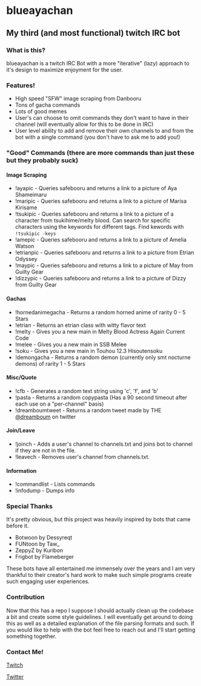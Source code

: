 # blueayachan
## My third (and most functional) twitch IRC bot

### What is this?
blueayachan is a twitch IRC Bot with a more "iterative" (lazy) approach to it's design to maximize enjoyment for the user.

### Features!
* High speed "SFW" image scraping from Danbooru
* Tons of gacha commands
* Lots of good memes
* User's can choose to omit commands they don't want to have in their channel (will eventually allow for this to be done in IRC)
* User level ability to add and remove their own channels to and from the bot with a single command (you don't have to ask me to add you!)

### "Good" Commands (there are more commands than just these but they probably suck)
#### Image Scraping
* !ayapic -  Queries safebooru and returns a link to a picture of Aya Shameimaru
* !maripic - Queries safebooru and returns a link to a picture of Marisa Kirisame
* !tsukipic - Queries safebooru and returns a link to a picture of a character from tsukihime/melty blood. Can search for specific characters using the keywords for different tags. Find kewords with `!tsukipic -keys`
* !amepic - Queries safebooru and returns a link to a picture of Amelia Watson
* !etrianpic - Queries safebooru and returns a link to a picture from Etrian Odyssey
* !maypic - Queries safebooru and returns a link to a picture of May from Guilty Gear
* !dizzypic - Queries safebooru and returns a link to a picture of Dizzy from Guilty Gear
#### Gachas
* !hornedanimegacha - Returns a random horned anime of rarity 0 - 5 Stars
* !etrian - Returns an etrian class with witty flavor text
* !melty - Gives you a new main in Melty Blood Actress Again Current Code
* !melee - Gives you a new main in SSB Melee
* !soku - Gives you a new main in Touhou 12.3 Hisoutensoku
* !demongacha - Returns a random demon (currently only smt nocturne demons) of rarity 1 - 5 Stars
#### Misc/Quote
* !cfb - Generates a random text string using 'c', 'f', and 'b'
* !pasta - Returns a random copypasta (Has a 90 second timeout after each use on a "per-channel" basis)
* !dreamboumtweet - Returns a random tweet made by THE [@dreamboum](https://twitter.com/Dreamboum) on twitter
#### Join/Leave
* !joinch - Adds a user's channel to channels.txt and joins bot to channel if they are not in the file.
* !leavech - Removes user's channel from channels.txt.
#### Information
* !commandlist - Lists commands
* !infodump - Dumps info

### Special Thanks
It's pretty obvious, but this project was heavily inspired by bots that came before it.
* Botwoon by Dessyreqt
* FUNtoon by Taw_
* ZeppyZ by Kuribon
* Frigbot by Flameberger

These bots have all entertained me immensely over the years and I am very thankful to their creator's hard work to make such simple programs create such engaging user experiences.

### Contribution
Now that this has a repo I suppose I should actually clean up the codebase a bit and create some style guidelines. I will eventually get around to doing this as well as a detailed explanation of the file parsing formats and such. If you would like to help with the bot feel free to reach out and I'll start getting something together.

### Contact Me!
[Twitch](https://www.twitch.tv/electra_RTA)

[Twitter](https://twitter.com/electra_rta)
